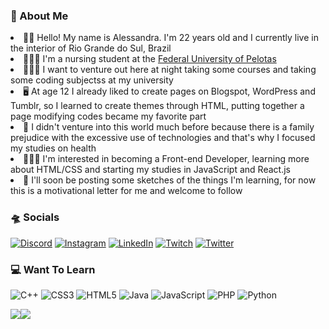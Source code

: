 ### 👻 About Me
<li>👋🏻 Hello! My name is Alessandra. I'm 22 years old and I currently live in the interior of Rio Grande do Sul, Brazil<br><li>👩🏻‍⚕️ I'm a nursing student at the <a href="https://portal.ufpel.edu.br/">Federal University of Pelotas</a> <br><li>🙇🏻‍♀️ I want to venture out here at night taking some courses and taking some coding subjectss at my university<br><li>🖥️ At age 12 I already liked to create pages on Blogspot, WordPress and Tumblr, so I learned to create themes through HTML, putting together a page modifying codes became my favorite part<br><li>👺 I didn't venture into this world much before because there is a family prejudice with the excessive use of technologies and that's why I focused my studies on health<br><li>👩🏻‍💻 I'm interested in becoming a Front-end Developer, learning more about HTML/CSS and starting my studies in JavaScript and React.js<br><li>🎯 I'll soon be posting some sketches of the things I'm learning, for now this is a motivational letter for me and welcome to follow

### 🛸 Socials
[![Discord](https://img.shields.io/badge/Discord-%237289DA.svg?logo=discord&logoColor=white)](https://discord.gg/harriett#5201) [![Instagram](https://img.shields.io/badge/Instagram-%23E4405F.svg?logo=Instagram&logoColor=white)](https://instagram.com/p.a.i.m) [![LinkedIn](https://img.shields.io/badge/LinkedIn-%230077B5.svg?logo=linkedin&logoColor=white)](https://linkedin.com/in/alessandra-paim) [![Twitch](https://img.shields.io/badge/Twitch-%239146FF.svg?logo=Twitch&logoColor=white)](https://twitch.tv/lessinha) [![Twitter](https://img.shields.io/badge/Twitter-%231DA1F2.svg?logo=Twitter&logoColor=white)](https://twitter.com/lsvzw) 

### 💻 Want To Learn
![C++](https://img.shields.io/badge/c++-%2300599C.svg?style=flat&logo=c%2B%2B&logoColor=white) ![CSS3](https://img.shields.io/badge/css3-%231572B6.svg?style=flat&logo=css3&logoColor=white) ![HTML5](https://img.shields.io/badge/html5-%23E34F26.svg?style=flat&logo=html5&logoColor=white) ![Java](https://img.shields.io/badge/java-%23ED8B00.svg?style=flat&logo=java&logoColor=white) ![JavaScript](https://img.shields.io/badge/javascript-%23323330.svg?style=flat&logo=javascript&logoColor=%23F7DF1E) ![PHP](https://img.shields.io/badge/php-%23777BB4.svg?style=flat&logo=php&logoColor=white) ![Python](https://img.shields.io/badge/python-3670A0?style=flat&logo=python&logoColor=ffdd54)

![](https://github-readme-stats.vercel.app/api?username=alessandrapaim&theme=bear&hide_border=true&include_all_commits=true&count_private=false)![](https://github-readme-stats.vercel.app/api/top-langs/?username=alessandrapaim&theme=bear&hide_border=true&include_all_commits=true&count_private=false&layout=compact)
